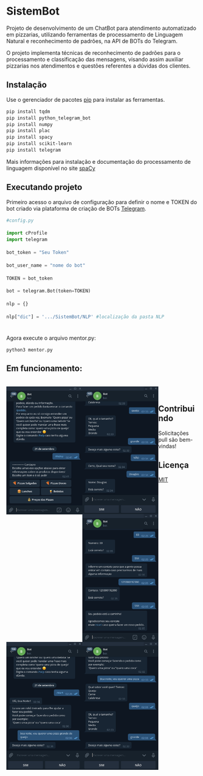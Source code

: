 # SistemBot

Projeto de desenvolvimento de um ChatBot para atendimento automatizado em pizzarias, utilizando ferramentas de processamento de Linguagem Natural e reconhecimento de padrões, na API de BOTs do Telegram. 

O projeto implementa técnicas de reconhecimento de padrões para o processamento
e classificação das mensagens, visando assim auxiliar pizzarias nos atendimentos e questões
referentes a dúvidas dos clientes.

## Instalação

Use o gerenciador de pacotes [pip](https://pip.pypa.io/en/stable/) para instalar as ferramentas.

```bash
pip install tqdm
pip install python_telegram_bot
pip install numpy
pip install plac
pip install spacy
pip install scikit-learn
pip install telegram
```

Mais informações para instalação e documentação do processamento de linguagem disponível no site [spaCy](https://spacy.io/usage)

## Executando projeto
Primeiro acesso o arquivo de configuração para definir o nome e TOKEN do bot criado via plataforma de criação de BOTs [Telegram](https://core.telegram.org/bots/api).

```python
#config.py

import cProfile
import telegram

bot_token = "Seu Token"

bot_user_name = "nome do bot"

TOKEN = bot_token

bot = telegram.Bot(token=TOKEN)

nlp = {}

nlp["dic"] = '.../SistemBot/NLP' #localização da pasta NLP
```
#
Agora execute o arquivo mentor.py:

```
python3 mentor.py
```
## Em funcionamento:
<br>
<div>
  <img src="https://github.com/doug1043/SistemBot/blob/master/testes/cardapio.png?raw=true" min-width="200px" max-width="200px" width="200px" align="left">
  <img src="https://github.com/doug1043/SistemBot/blob/master/testes/confirma.png?raw=true" min-width="200px" max-width="200px" width="200px" align="left">
  <img src="https://github.com/doug1043/SistemBot/blob/master/testes/finalizado.png?raw=true" min-width="200px" max-width="200px" width="200px" align="left">
  <img src="https://github.com/doug1043/SistemBot/blob/master/testes/pedidocompleto.png?raw=true" min-width="200px" max-width="200px" width="200px" align="left">
  <img src="https://github.com/doug1043/SistemBot/blob/master/testes/pedidopizza.png?raw=true" min-width="200px" max-width="200px" width="200px" align="left">
</div>
<br>

## Contribuindo
Solicitações pull são bem-vindas!

## Licença
[MIT](https://choosealicense.com/licenses/mit/)

